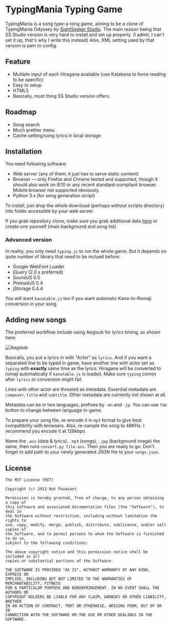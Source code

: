 TypingMania Typing Game
=======================

TypingMania is a song type-a-long game, aiming to be a clone of TypingMania Odyssey
by [SightSeeker Studio](http://www.sightseekerstudio.com/typingmania/). The main reason
being that SS Studio version is very hard to install and set up properly. (I admit, I
can't set it up, that's why I write this instead) Also, XML setting used by that version
is pain to config.

Feature
-------
 - Multiple input of each Hiragana available (use Katakana to force reading to be specific)
 - Easy to setup
 - HTML5
 - Basically, most thing SS Studio version offers.

Roadmap
-------
 - Song search
 - Much prettier menu
 - Cache setting/song lyrics in local storage

Installation
------------

You need following software:

 - Web server (any of them; it just has to serve static content)
 - Browser — only Firefox and Chrome tested and supported, though it should also work on IE10
   or any recent standard-compliant browser. Mobile browser not supported obviously.
 - Python 3.x (for song generation script)

To install, just drop the whole download (perhaps without scripts directory) into
folder accessible by your web server.

If you grab repository clone, make sure you grab additional data [here](#) or
create one yourself (main background and song list).

### Advanced version

In reality, you only need <code>typing.js</code> to run the whole game. But it depends on
quite number of library that need to be inclued before:

 - Google WebFont Loader
 - jQuery (2.0.x preferred)
 - SoundJS 0.5
 - PreloadJS 0.4
 - jStorage 0.4.4

You will want <code>kanatable.js</code> too if you want automatic Kana-to-Romaji
conversion in your song.

Adding new songs
----------------

The preferred workflow include using Aegisub for lyrics timing, as shown here:

![Aegisub](http://innocenat.github.io/images/typingmania-aegisub.jpg)

Basically, you put a lyrics in with "Actor" as <code>lyrics</code>. And if you want a separated
line to be typed in game, have another line with actor set as <code>typing</code> with **exactly**
same time as the lyrics. Hiragana will be converted to romaji automatically if
<code>kanatable.js</code> is loaded. Make sure <code>typing</code> comes after
<code>lyrics</code> or conversion might fail.

Lines with other actor are threated as metadata. Essential metadata are <code>composer</code>,
<code>title</code> and <code>subtitle</code>. Other metadata are currently not shown at all.

Metadata can be in two languages, prefixes by <code>-en</code> and <code>-jp</code>. You can
use <code>Tab</code> button to change between language in-game.

To prepare your song file, re-encode it in <code>mp3</code> format to give best compatibility
with browsers. Also, re-sample the song to 48KHz. I recommend you encode it at 128kbps

Name the <code>.ass</code> (data & lyrics), <code>.mp3</code> (songs), <code>.jpg</code>
(background image) the same, then runs  <code>convert.py file.ass</code>. Then you are
ready to go. Don't forget to add path to your newly generated JSON file to your
<code>songs.json</code>.

License
-------

	The MIT License (MIT)
	
	Copyright (c) 2013 Nat Pavasant
	
	Permission is hereby granted, free of charge, to any person obtaining a copy of
	this software and associated documentation files (the "Software"), to deal in
	the Software without restriction, including without limitation the rights to
	use, copy, modify, merge, publish, distribute, sublicense, and/or sell copies of
	the Software, and to permit persons to whom the Software is furnished to do so,
	subject to the following conditions:
	
	The above copyright notice and this permission notice shall be included in all
	copies or substantial portions of the Software.
	
	THE SOFTWARE IS PROVIDED "AS IS", WITHOUT WARRANTY OF ANY KIND, EXPRESS OR
	IMPLIED, INCLUDING BUT NOT LIMITED TO THE WARRANTIES OF MERCHANTABILITY, FITNESS
	FOR A PARTICULAR PURPOSE AND NONINFRINGEMENT. IN NO EVENT SHALL THE AUTHORS OR
	COPYRIGHT HOLDERS BE LIABLE FOR ANY CLAIM, DAMAGES OR OTHER LIABILITY, WHETHER
	IN AN ACTION OF CONTRACT, TORT OR OTHERWISE, ARISING FROM, OUT OF OR IN
	CONNECTION WITH THE SOFTWARE OR THE USE OR OTHER DEALINGS IN THE SOFTWARE.


